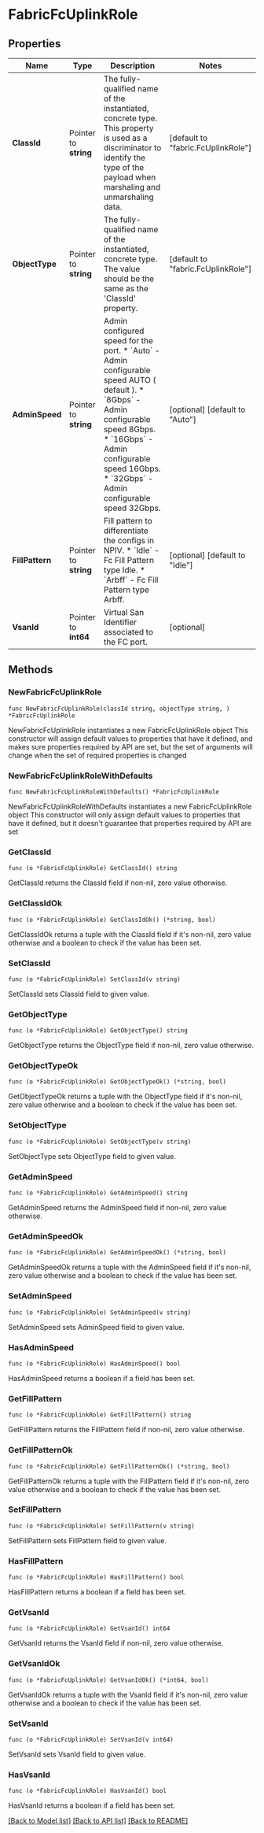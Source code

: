 # FabricFcUplinkRole

## Properties

Name | Type | Description | Notes
------------ | ------------- | ------------- | -------------
**ClassId** | Pointer to **string** | The fully-qualified name of the instantiated, concrete type. This property is used as a discriminator to identify the type of the payload when marshaling and unmarshaling data. | [default to "fabric.FcUplinkRole"]
**ObjectType** | Pointer to **string** | The fully-qualified name of the instantiated, concrete type. The value should be the same as the &#39;ClassId&#39; property. | [default to "fabric.FcUplinkRole"]
**AdminSpeed** | Pointer to **string** | Admin configured speed for the port. * &#x60;Auto&#x60; - Admin configurable speed AUTO ( default ). * &#x60;8Gbps&#x60; - Admin configurable speed 8Gbps. * &#x60;16Gbps&#x60; - Admin configurable speed 16Gbps. * &#x60;32Gbps&#x60; - Admin configurable speed 32Gbps. | [optional] [default to "Auto"]
**FillPattern** | Pointer to **string** | Fill pattern to differentiate the configs in NPIV. * &#x60;Idle&#x60; - Fc Fill Pattern type Idle. * &#x60;Arbff&#x60; - Fc Fill Pattern type Arbff. | [optional] [default to "Idle"]
**VsanId** | Pointer to **int64** | Virtual San Identifier associated to the FC port. | [optional] 

## Methods

### NewFabricFcUplinkRole

`func NewFabricFcUplinkRole(classId string, objectType string, ) *FabricFcUplinkRole`

NewFabricFcUplinkRole instantiates a new FabricFcUplinkRole object
This constructor will assign default values to properties that have it defined,
and makes sure properties required by API are set, but the set of arguments
will change when the set of required properties is changed

### NewFabricFcUplinkRoleWithDefaults

`func NewFabricFcUplinkRoleWithDefaults() *FabricFcUplinkRole`

NewFabricFcUplinkRoleWithDefaults instantiates a new FabricFcUplinkRole object
This constructor will only assign default values to properties that have it defined,
but it doesn't guarantee that properties required by API are set

### GetClassId

`func (o *FabricFcUplinkRole) GetClassId() string`

GetClassId returns the ClassId field if non-nil, zero value otherwise.

### GetClassIdOk

`func (o *FabricFcUplinkRole) GetClassIdOk() (*string, bool)`

GetClassIdOk returns a tuple with the ClassId field if it's non-nil, zero value otherwise
and a boolean to check if the value has been set.

### SetClassId

`func (o *FabricFcUplinkRole) SetClassId(v string)`

SetClassId sets ClassId field to given value.


### GetObjectType

`func (o *FabricFcUplinkRole) GetObjectType() string`

GetObjectType returns the ObjectType field if non-nil, zero value otherwise.

### GetObjectTypeOk

`func (o *FabricFcUplinkRole) GetObjectTypeOk() (*string, bool)`

GetObjectTypeOk returns a tuple with the ObjectType field if it's non-nil, zero value otherwise
and a boolean to check if the value has been set.

### SetObjectType

`func (o *FabricFcUplinkRole) SetObjectType(v string)`

SetObjectType sets ObjectType field to given value.


### GetAdminSpeed

`func (o *FabricFcUplinkRole) GetAdminSpeed() string`

GetAdminSpeed returns the AdminSpeed field if non-nil, zero value otherwise.

### GetAdminSpeedOk

`func (o *FabricFcUplinkRole) GetAdminSpeedOk() (*string, bool)`

GetAdminSpeedOk returns a tuple with the AdminSpeed field if it's non-nil, zero value otherwise
and a boolean to check if the value has been set.

### SetAdminSpeed

`func (o *FabricFcUplinkRole) SetAdminSpeed(v string)`

SetAdminSpeed sets AdminSpeed field to given value.

### HasAdminSpeed

`func (o *FabricFcUplinkRole) HasAdminSpeed() bool`

HasAdminSpeed returns a boolean if a field has been set.

### GetFillPattern

`func (o *FabricFcUplinkRole) GetFillPattern() string`

GetFillPattern returns the FillPattern field if non-nil, zero value otherwise.

### GetFillPatternOk

`func (o *FabricFcUplinkRole) GetFillPatternOk() (*string, bool)`

GetFillPatternOk returns a tuple with the FillPattern field if it's non-nil, zero value otherwise
and a boolean to check if the value has been set.

### SetFillPattern

`func (o *FabricFcUplinkRole) SetFillPattern(v string)`

SetFillPattern sets FillPattern field to given value.

### HasFillPattern

`func (o *FabricFcUplinkRole) HasFillPattern() bool`

HasFillPattern returns a boolean if a field has been set.

### GetVsanId

`func (o *FabricFcUplinkRole) GetVsanId() int64`

GetVsanId returns the VsanId field if non-nil, zero value otherwise.

### GetVsanIdOk

`func (o *FabricFcUplinkRole) GetVsanIdOk() (*int64, bool)`

GetVsanIdOk returns a tuple with the VsanId field if it's non-nil, zero value otherwise
and a boolean to check if the value has been set.

### SetVsanId

`func (o *FabricFcUplinkRole) SetVsanId(v int64)`

SetVsanId sets VsanId field to given value.

### HasVsanId

`func (o *FabricFcUplinkRole) HasVsanId() bool`

HasVsanId returns a boolean if a field has been set.


[[Back to Model list]](../README.md#documentation-for-models) [[Back to API list]](../README.md#documentation-for-api-endpoints) [[Back to README]](../README.md)


